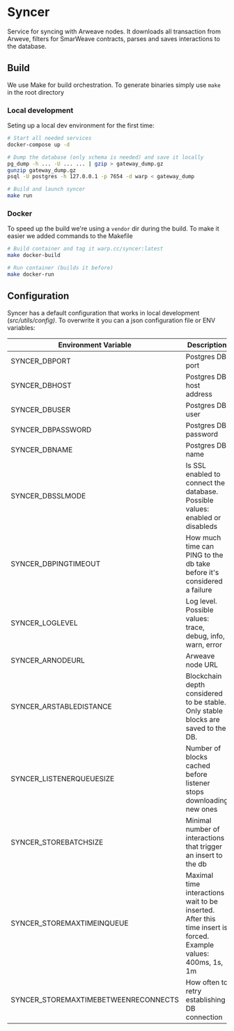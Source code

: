 # Syncer

Service for syncing with Arweave nodes. It downloads all transaction from Arweve, filters for SmarWeave contracts, parses and saves interactions to the database.


## Build
We use Make for build orchestration. To generate binaries simply use `make` in the root directory

### Local development
Seting up a local dev environment for the first time:
```sh
# Start all needed services
docker-compose up -d 

# Dump the database (only schema is needed) and save it locally
pg_dump -h ... -U ... ... | gzip > gateway_dump.gz
gunzip gateway_dump.gz
psql -U postgres -h 127.0.0.1 -p 7654 -d warp < gateway_dump

# Build and launch syncer
make run
```

### Docker
To speed up the build we're using a `vendor` dir during the build. To make it easier we added commands to the Makefile

```sh
# Build container and tag it warp.cc/syncer:latest
make docker-build

# Run container (builds it before)
make docker-run

```


## Configuration

Syncer has a default configuration that works in local development (*src/utils/config)*. To overwrite it you can a json configuration file or ENV variables:


| Environment Variable | Description |
|---|---|
| SYNCER_DBPORT | Postgres DB port |
| SYNCER_DBHOST | Postgres DB host address |
| SYNCER_DBUSER | Postgres DB user |
| SYNCER_DBPASSWORD | Postgres DB password |
| SYNCER_DBNAME | Postgres DB name |
| SYNCER_DBSSLMODE | Is SSL enabled to connect the database.  Possible values: enabled or disableds |
| SYNCER_DBPINGTIMEOUT | How much time can PING to the db take before it's considered a failure |
| SYNCER_LOGLEVEL | Log level. Possible values: trace, debug, info, warn, error |
| SYNCER_ARNODEURL | Arweave node URL |
| SYNCER_ARSTABLEDISTANCE | Blockchain depth considered to be stable. Only stable blocks are saved to the DB. |
| SYNCER_LISTENERQUEUESIZE | Number of blocks cached before listener stops downloading new ones |
| SYNCER_STOREBATCHSIZE | Minimal number of interactions that trigger an insert to the db |
| SYNCER_STOREMAXTIMEINQUEUE | Maximal time interactions wait to be inserted.  After this time insert is forced. Example values: 400ms, 1s, 1m  |
| SYNCER_STOREMAXTIMEBETWEENRECONNECTS | How often to retry establishing DB connection |




